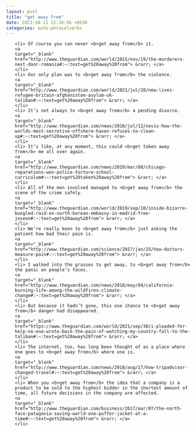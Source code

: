 ```yaml
---
layout: post
title: "get away from"
date: 2023-10-11 12:34:56 +0530
categories: auto-phrasalverbs
---
```

<ol>

    <li> Of course you can never <b>get away from</b> it.
    <a 
    target="_blank" 
    href="http://www.theguardian.com/world/2015/nov/19/the-murderers-next-door-romania#:~:text=get%20away%20from"> &rarr; </a>
    </li>
    <li> Our only plan was to <b>get away from</b> the violence.
    <a 
    target="_blank" 
    href="http://www.theguardian.com/world/2021/jul/20/new-lives-refugee-britain-afghanistan-asylum-uk-taliban#:~:text=get%20away%20from"> &rarr; </a>
    </li>
    <li> It’s not always to <b>get away from</b> a pending divorce.
    <a 
    target="_blank" 
    href="http://www.theguardian.com/news/2018/jul/12/nevis-how-the-worlds-most-secretive-offshore-haven-refuses-to-clean-up#:~:text=get%20away%20from"> &rarr; </a>
    </li>
    <li> It’s like, at any moment, this could <b>get taken away from</b> me all over again.
    <a 
    target="_blank" 
    href="http://www.theguardian.com/news/2019/mar/08/chicago-reparations-won-police-torture-school-curriculum#:~:text=get%20taken%20away%20from"> &rarr; </a>
    </li>
    <li> All of the men involved managed to <b>get away from</b> the scene of the crime safely.
    <a 
    target="_blank" 
    href="http://www.theguardian.com/world/2019/sep/10/inside-bizarre-bungled-raid-on-north-korean-embassy-in-madrid-free-joseon#:~:text=get%20away%20from"> &rarr; </a>
    </li>
    <li> We’re really keen to <b>get away from</b> just asking the patient how bad their pain is.
    <a 
    target="_blank" 
    href="http://www.theguardian.com/science/2017/jan/25/how-doctors-measure-pain#:~:text=get%20away%20from"> &rarr; </a>
    </li>
    <li> I walked into the grasses to get away, to <b>get away from</b> the panic on people’s faces.
    <a 
    target="_blank" 
    href="http://www.theguardian.com/news/2018/may/04/california-burning-life-among-the-wildfires-climate-change#:~:text=get%20away%20from"> &rarr; </a>
    </li>
    <li> But because it hadn’t gone, this one chance to <b>get away from</b> danger had disappeared.
    <a 
    target="_blank" 
    href="https://www.theguardian.com/world/2021/sep/30/i-pleaded-for-help-no-one-wrote-back-the-pain-of-watching-my-country-fall-to-the-taliban#:~:text=get%20away%20from"> &rarr; </a>
    </li>
    <li> The internet, too, has long been thought of as a place where one goes to <b>get away from</b> where one is.
    <a 
    target="_blank" 
    href="http://www.theguardian.com/news/2018/aug/17/how-tripadvisor-changed-travel#:~:text=get%20away%20from"> &rarr; </a>
    </li>
    <li> When you <b>get away from</b> the idea that a company is a product to be sold to the highest bidder in the shortest amount of time, all future decisions in the company are affected.
    <a 
    target="_blank" 
    href="http://www.theguardian.com/business/2017/mar/07/the-north-face-patagonia-saving-world-one-puffer-jacket-at-a-time#:~:text=get%20away%20from"> &rarr; </a>
    </li>